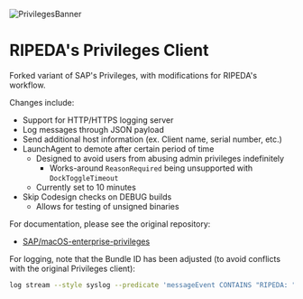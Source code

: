 ![PrivilegesBanner](readme_images/privileges_banner.gif)

# RIPEDA's Privileges Client

Forked variant of SAP's Privileges, with modifications for RIPEDA's workflow.

Changes include:

* Support for HTTP/HTTPS logging server
* Log messages through JSON payload
* Send additional host information (ex. Client name, serial number, etc.)
* LaunchAgent to demote after certain period of time
  * Designed to avoid users from abusing admin privileges indefinitely
    * Works-around `ReasonRequired` being unsupported with `DockToggleTimeout`
  * Currently set to 10 minutes
* Skip Codesign checks on DEBUG builds
  * Allows for testing of unsigned binaries

For documentation, please see the original repository:

* [SAP/macOS-enterprise-privileges](https://www.github.com/SAP/macOS-enterprise-privileges)

For logging, note that the Bundle ID has been adjusted (to avoid conflicts with the original Privileges client):
```sh
log stream --style syslog --predicate 'messageEvent CONTAINS "RIPEDA: "'
```